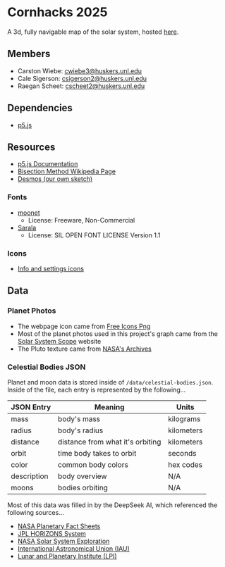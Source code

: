 # Cornhacks 2025

A 3d, fully navigable map of the solar system, hosted [here](https://cscheet2.github.io/cornhacks).

## Members

- Carston Wiebe: cwiebe3@huskers.unl.edu
- Cale Sigerson: csigerson2@huskers.unl.edu
- Raegan Scheet: cscheet2@huskers.unl.edu

## Dependencies

- [p5.js](https://p5js.org)

## Resources

- [p5.js Documentation](https://p5js.org/reference/)
- [Bisection Method Wikipedia Page](https://en.wikipedia.org/wiki/Bisection_method)
- [Desmos (our own sketch)](https://www.desmos.com/calculator/iisttukdgu)

### Fonts

- [moonet](https://www.fontspace.com/moonet-font-f119921)
  - License: Freeware, Non-Commercial
- [Sarala](https://fonts.google.com/specimen/Sarala)
  - License: SIL OPEN FONT LICENSE Version 1.1

### Icons

  - [Info and settings icons](https://www.freepik.com/)

## Data

### Planet Photos

- The webpage icon came from [Free Icons Png](https://www.freeiconspng.com/img/44668)
- Most of the planet photos used in this project's graph came from the
  [Solar System Scope](https://www.solarsystemscope.com/textures/) website
- The Pluto texture came from [NASA's Archives](https://nasa3d.arc.nasa.gov/detail/plu0rss1)

### Celestial Bodies JSON

Planet and moon data is stored inside of  `/data/celestial-bodies.json`. Inside
of the file, each entry is represented by the following...

| JSON Entry  | Meaning                          | Units      |
|-------------|----------------------------------|------------|
| mass        | body's mass                      | kilograms  |
| radius      | body's radius                    | kilometers |
| distance    | distance from what it's orbiting | kilometers |
| orbit       | time body takes to orbit         | seconds    |
| color       | common body colors               | hex codes  |
| description | body overview                    | N/A        |
| moons       | bodies orbiting                  | N/A        |

Most of this data was filled in by the DeepSeek AI, which referenced the
following sources...

- [NASA Planetary Fact Sheets](https://nssdc.gsfc.nasa.gov/planetary/factsheet/)
- [JPL HORIZONS System](https://ssd.jpl.nasa.gov/horizons/)
- [NASA Solar System Exploration](https://solarsystem.nasa.gov/)
- [International Astronomical Union (IAU)](https://www.iau.org/)
- [Lunar and Planetary Institute (LPI)](https://www.lpi.usra.edu/)
